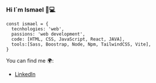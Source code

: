 ### Hi I´m Ismael 👋💻

```JS
const ismael = {
  tecnhologies: 'web',
  passions: 'web development',
  code: [HTML, CSS, JavaScript, React, JAVA],
  tools:[Sass, Boostrap, Node, Npm, TailwindCSS, Vite],
}
```
You can find me 🌍:
- [LinkedIn](https://www.linkedin.com/in/ismael-camacho-linares)

<!--
**Ismaelcamacho9/Ismaelcamacho9** is a ✨ _special_ ✨ repository because its `README.md` (this file) appears on your GitHub profile.

Here are some ideas to get you started:

- 🔭 I’m currently working on ...
- 🌱 I’m currently learning ...
- 👯 I’m looking to collaborate on ...
- 🤔 I’m looking for help with ...
- 💬 Ask me about ...
- 📫 How to reach me: ...
- 😄 Pronouns: ...
- ⚡ Fun fact: ...
-->
